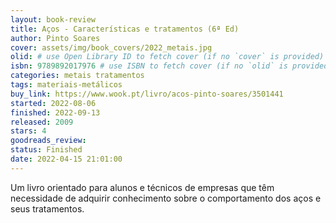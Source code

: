 ```yaml
---
layout: book-review
title: Aços - Características e tratamentos (6ª Ed)
author: Pinto Soares
cover: assets/img/book_covers/2022_metais.jpg
olid: # use Open Library ID to fetch cover (if no `cover` is provided)
isbn: 9789892017976 # use ISBN to fetch cover (if no `olid` is provided, dashes are optional)
categories: metais tratamentos
tags: materiais-metálicos
buy_link: https://www.wook.pt/livro/acos-pinto-soares/3501441
started: 2022-08-06
finished: 2022-09-13
released: 2009
stars: 4
goodreads_review:
status: Finished
date: 2022-04-15 21:01:00
---
```


Um livro orientado para alunos e técnicos de empresas que têm necessidade de adquirir conhecimento sobre o comportamento dos aços e seus tratamentos.
